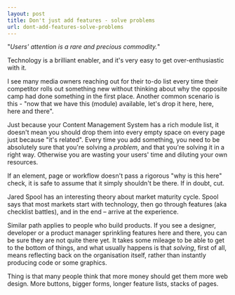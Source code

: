 ```yaml
---
layout: post
title: Don't just add features - solve problems
url: dont-add-features-solve-problems
---
```


"*Users' attention is a rare and precious commodity.*"

Technology is a brilliant enabler, and it's very easy to get over-enthusiastic with it. 

I see many media owners reaching out for their to-do list every time their competitor rolls out something new without thinking about why the opposite camp had done something in the first place. Another common scenario is this - "now that we have this (module) available, let's drop it here, here, here and there". 

Just because your Content Management System has a rich module list, it doesn't mean you should drop them into every empty space on every page just because "it's related". Every time you add something, you need to be absolutely sure that you're solving a *problem*, and that you're solving it in a right way. Otherwise you are wasting your users' time and diluting your own resources. 

If an element, page or workflow doesn't pass a rigorous "why is this here" check, it is safe to assume that it simply shouldn't be there. If in doubt, cut.

Jared Spool has an interesting theory about market maturity cycle. Spool says that most markets start with technology, then go through features (aka checklist battles), and in the end &ndash; arrive at the experience.

Similar path applies to people who build products. If you see a designer, developer or a product manager sprinkling features here and there, you can be sure they are not quite there yet. It takes some mileage to be able to get to the bottom of things, and what usually happens is that *solving*, first of all, means reflecting back on the organisation itself, rather than instantly producing code or some graphics.

Thing is that many people think that more money should get them more web design. More buttons, bigger forms, longer feature lists, stacks of pages.



